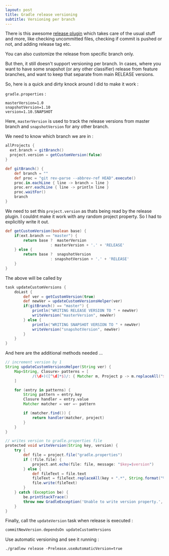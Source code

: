```yaml
---
layout: post
title: Gradle release versioning
subtitle: Versioning per branch
---
```


There is this awesome [release plugin](https://github.com/researchgate/gradle-release) which takes care of the usual stuff and more, like checking uncommitted files, checking if commit is pushed or not, and adding release tag etc.

You can also customize the release from specific branch only.

But then, it still doesn't support versioning per branch. In cases, where you want to have some snapshot (or any other classifier) release from feature branches, and want to keep that separate from main RELEASE versions.

So, here is a quick and dirty knock around I did to make it work :

`gradle.properties` :

~~~
masterVersion=1.0
snapshotVersion=1.10
version=1.10.SNAPSHOT
~~~

Here, `masterVersion` is used to track the release versions from master branch and `snapshotVersion` for any other branch.

We need to know which branch we are in :

~~~groovy
allProjects {
  ext.branch = gitBranch()
  project.version = getCustomVersion(false)
}

def gitBranch() {
    def branch = ""
    def proc = "git rev-parse --abbrev-ref HEAD".execute()
    proc.in.eachLine { line -> branch = line }
    proc.err.eachLine { line -> println line }
    proc.waitFor()
    branch
}
~~~

We need to set this `project.version` as thats being read by the release plugin. I couldnt make it work with any random project property. So I had to explicitily write it out.

~~~groovy
def getCustomVersion(boolean base) {
    if(ext.branch == "master") {
        return base ?  masterVersion
                    : masterVersion + '.' + 'RELEASE'
    } else {
        return base ?  snapshotVersion
                    : snapshotVersion + '.' + 'RELEASE'
    }
}
~~~

The above will be called by 

~~~groovy
task updateCustomVersions {
    doLast {
        def ver = getCustomVersion(true)
        def newVer = updateCustomVersionsHelper(ver)
        if(gitBranch() == "master") {
            println("WRITING RELEASE VERSION TO " + newVer)
            writeVersion("masterVersion", newVer)
        } else {
            println("WRITING SNAPSHOT VERSION TO " + newVer)
            writeVersion("snapshotVersion", newVer)
        }
    }
}
~~~

And here are the additional methods needed ...

~~~groovy
// increment version by 1
String updateCustomVersionsHelper(String ver) {
    Map<String, Closure> patterns = [
            /(\d+)([^\d]*$)/: { Matcher m, Project p -> m.replaceAll("${(m[0][1] as int) + 1}${m[0][2]}") }
    ]

    for (entry in patterns) {
        String pattern = entry.key
        Closure handler = entry.value
        Matcher matcher = ver =~ pattern

        if (matcher.find()) {
            return handler(matcher, project)
        }
    }
}

// writes version to gradle.properties file
protected void writeVersion(String key, version) {
    try {
        def file = project.file("gradle.properties")
        if (!file.file) {
            project.ant.echo(file: file, message: "$key=$version")
        } else {
            def fileText = file.text
            fileText = fileText.replaceAll(key + ".*", String.format("%s=%s", key, version))
            file.write(fileText)
        }
    } catch (Exception be) {
        be.printStackTrace()
        throw new GradleException('Unable to write version property.', be)
    }
}
~~~

Finally, call the `updateVersion` task when release is executed :

~~~groovy
commitNewVersion.dependsOn updateCustomVersions
~~~

Use automatic versioning and see it running :

~~~
./gradlew release -Prelease.useAutomaticVersion=true
~~~

